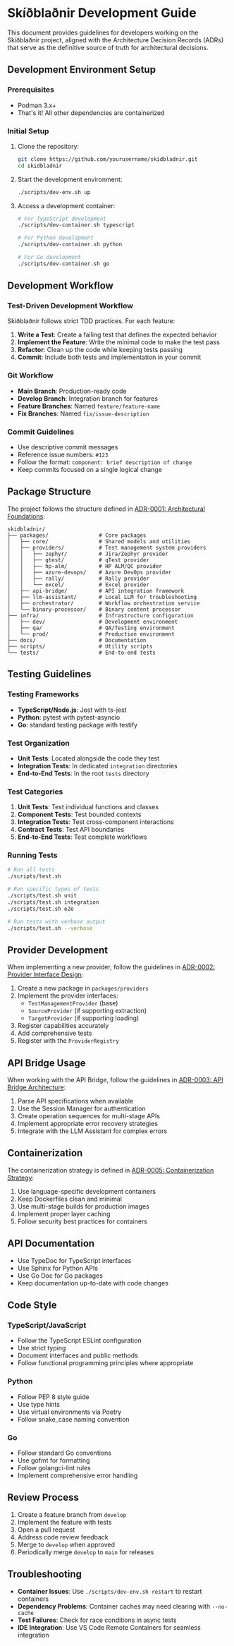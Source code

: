 # Skíðblaðnir Development Guide

This document provides guidelines for developers working on the Skíðblaðnir project, aligned with the Architecture Decision Records (ADRs) that serve as the definitive source of truth for architectural decisions.

## Development Environment Setup

### Prerequisites

- Podman 3.x+
- That's it! All other dependencies are containerized

### Initial Setup

1. Clone the repository:
   ```bash
   git clone https://github.com/yourusername/skidbladnir.git
   cd skidbladnir
   ```

2. Start the development environment:
   ```bash
   ./scripts/dev-env.sh up
   ```

3. Access a development container:
   ```bash
   # For TypeScript development
   ./scripts/dev-container.sh typescript
   
   # For Python development
   ./scripts/dev-container.sh python
   
   # For Go development
   ./scripts/dev-container.sh go
   ```

## Development Workflow

### Test-Driven Development Workflow

Skíðblaðnir follows strict TDD practices. For each feature:

1. **Write a Test**: Create a failing test that defines the expected behavior
2. **Implement the Feature**: Write the minimal code to make the test pass
3. **Refactor**: Clean up the code while keeping tests passing
4. **Commit**: Include both tests and implementation in your commit

### Git Workflow

- **Main Branch**: Production-ready code
- **Develop Branch**: Integration branch for features
- **Feature Branches**: Named `feature/feature-name`
- **Fix Branches**: Named `fix/issue-description`

### Commit Guidelines

- Use descriptive commit messages
- Reference issue numbers: `#123`
- Follow the format: `component: brief description of change`
- Keep commits focused on a single logical change

## Package Structure

The project follows the structure defined in [ADR-0001: Architectural Foundations](./adrs/0001-architectural-foundations.md):

```
skidbladnir/
├── packages/                # Core packages
│   ├── core/                # Shared models and utilities
│   ├── providers/           # Test management system providers
│   │   ├── zephyr/          # Jira/Zephyr provider
│   │   ├── qtest/           # qTest provider
│   │   ├── hp-alm/          # HP ALM/QC provider
│   │   ├── azure-devops/    # Azure DevOps provider
│   │   ├── rally/           # Rally provider
│   │   └── excel/           # Excel provider
│   ├── api-bridge/          # API integration framework
│   ├── llm-assistant/       # Local LLM for troubleshooting
│   ├── orchestrator/        # Workflow orchestration service
│   └── binary-processor/    # Binary content processor
├── infra/                   # Infrastructure configuration
│   ├── dev/                 # Development environment
│   ├── qa/                  # QA/Testing environment
│   └── prod/                # Production environment
├── docs/                    # Documentation
├── scripts/                 # Utility scripts
└── tests/                   # End-to-end tests
```

## Testing Guidelines

### Testing Frameworks

- **TypeScript/Node.js**: Jest with ts-jest
- **Python**: pytest with pytest-asyncio
- **Go**: standard testing package with testify

### Test Organization

- **Unit Tests**: Located alongside the code they test
- **Integration Tests**: In dedicated `integration` directories
- **End-to-End Tests**: In the root `tests` directory

### Test Categories

1. **Unit Tests**: Test individual functions and classes
2. **Component Tests**: Test bounded contexts
3. **Integration Tests**: Test cross-component interactions
4. **Contract Tests**: Test API boundaries
5. **End-to-End Tests**: Test complete workflows

### Running Tests

```bash
# Run all tests
./scripts/test.sh

# Run specific types of tests
./scripts/test.sh unit
./scripts/test.sh integration
./scripts/test.sh e2e

# Run tests with verbose output
./scripts/test.sh --verbose
```

## Provider Development

When implementing a new provider, follow the guidelines in [ADR-0002: Provider Interface Design](./adrs/0002-provider-interface-design.md):

1. Create a new package in `packages/providers`
2. Implement the provider interfaces:
   - `TestManagementProvider` (base)
   - `SourceProvider` (if supporting extraction)
   - `TargetProvider` (if supporting loading)
3. Register capabilities accurately
4. Add comprehensive tests
5. Register with the `ProviderRegistry`

## API Bridge Usage

When working with the API Bridge, follow the guidelines in [ADR-0003: API Bridge Architecture](./adrs/0003-api-bridge-architecture.md):

1. Parse API specifications when available
2. Use the Session Manager for authentication
3. Create operation sequences for multi-stage APIs
4. Implement appropriate error recovery strategies
5. Integrate with the LLM Assistant for complex errors

## Containerization

The containerization strategy is defined in [ADR-0005: Containerization Strategy](./adrs/0005-containerization-strategy.md):

1. Use language-specific development containers
2. Keep Dockerfiles clean and minimal
3. Use multi-stage builds for production images
4. Implement proper layer caching
5. Follow security best practices for containers

## API Documentation

- Use TypeDoc for TypeScript interfaces
- Use Sphinx for Python APIs
- Use Go Doc for Go packages
- Keep documentation up-to-date with code changes

## Code Style

### TypeScript/JavaScript

- Follow the TypeScript ESLint configuration
- Use strict typing
- Document interfaces and public methods
- Follow functional programming principles where appropriate

### Python

- Follow PEP 8 style guide
- Use type hints
- Use virtual environments via Poetry
- Follow snake_case naming convention

### Go

- Follow standard Go conventions
- Use gofmt for formatting
- Follow golangci-lint rules
- Implement comprehensive error handling

## Review Process

1. Create a feature branch from `develop`
2. Implement the feature with tests
3. Open a pull request
4. Address code review feedback
5. Merge to `develop` when approved
6. Periodically merge `develop` to `main` for releases

## Troubleshooting

- **Container Issues**: Use `./scripts/dev-env.sh restart` to restart containers
- **Dependency Problems**: Container caches may need clearing with `--no-cache`
- **Test Failures**: Check for race conditions in async tests
- **IDE Integration**: Use VS Code Remote Containers for seamless integration